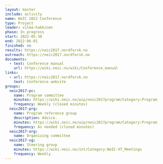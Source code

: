 ```yaml
---
layout: master
include: activity
name: NeIC 2022 Conference
type: Project
leader: vilma-hakkinen
phase: In progress
start: 2022-05-30
end: 2022-06-01
finished: no
results: https://neic2017.nordforsk.no
outreach: https://neic2017.nordforsk.no
documents:
  - text: Conference manual
    url: https://wiki.neic.no/wiki/Conference_manual
links:
  - url: https://neic2017.nordforsk.no
    text: Conference website
groups:
  neic2017-pc:
    name: Program committee
    minutes: https://wiki.neic.no/wip/neic2017program/Category:Program_committee_meetings
    frequency: Weekly (closed minutes)
  neic2017-prg:
    name: Program reference group
    description: Advice.
    minutes: https://wiki.neic.no/wip/neic2017program/Category:Program_reference_group_meetings
    frequency: As needed (closed minutes)
  neic2017-org:
    name: Organizing committee
  neic2017-sg:
    name: Steering group
    minutes: https://wiki.neic.no/int/Category:NeIC-XT_Meetings
    frequency: Weekly
---
```

